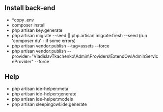 ## Install back-end

- *copy .env
- composer install
- php artisan key:generate
- php artisan migrate --seed   ||   php artisan migrate:fresh --seed (run 'composer du'  - if some errors)
- php artisan vendor:publish --tag=assets --force
- php artisan vendor:publish --provider="VladislavTkachenko\Admin\Providers\ExtendOwlAdminServiceProvider" --force

## Help

- php artisan ide-helper:meta
- php artisan ide-helper:generate 
- php artisan ide-helper:models
- php artisan sleepingowl:ide:generate